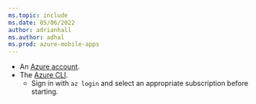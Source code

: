 ```yaml
---
ms.topic: include
ms.date: 05/06/2022
author: adrianhall
ms.author: adhal
ms.prod: azure-mobile-apps
---
```



* An [Azure account](https://azure.microsoft.com/pricing/free-trial).
* The [Azure CLI](/cli/azure/install-azure-cli).
  * Sign in with `az login` and select an appropriate subscription before starting.